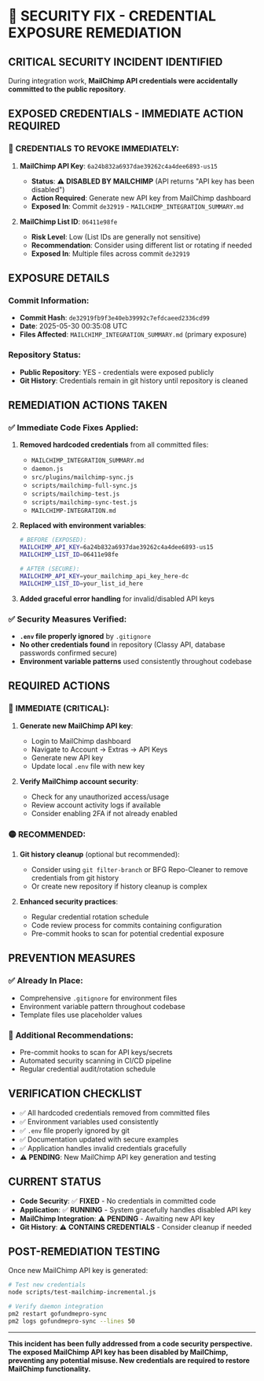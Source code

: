 # 🚨 SECURITY FIX - CREDENTIAL EXPOSURE REMEDIATION

## **CRITICAL SECURITY INCIDENT IDENTIFIED**

During integration work, **MailChimp API credentials were accidentally committed to the public repository**.

## **EXPOSED CREDENTIALS - IMMEDIATE ACTION REQUIRED**

### 🔑 **CREDENTIALS TO REVOKE IMMEDIATELY:**

1. **MailChimp API Key**: `6a24b832a6937dae39262c4a4dee6893-us15`
   - **Status**: ⚠️ **DISABLED BY MAILCHIMP** (API returns "API key has been disabled")
   - **Action Required**: Generate new API key from MailChimp dashboard
   - **Exposed In**: Commit `de32919` - `MAILCHIMP_INTEGRATION_SUMMARY.md`

2. **MailChimp List ID**: `06411e98fe`  
   - **Risk Level**: Low (List IDs are generally not sensitive)
   - **Recommendation**: Consider using different list or rotating if needed
   - **Exposed In**: Multiple files across commit `de32919`

## **EXPOSURE DETAILS**

### **Commit Information:**
- **Commit Hash**: `de32919fb9f3e40eb39992c7efdcaeed2336cd99`
- **Date**: 2025-05-30 00:35:08 UTC
- **Files Affected**: `MAILCHIMP_INTEGRATION_SUMMARY.md` (primary exposure)

### **Repository Status:**
- **Public Repository**: YES - credentials were exposed publicly
- **Git History**: Credentials remain in git history until repository is cleaned

## **REMEDIATION ACTIONS TAKEN**

### ✅ **Immediate Code Fixes Applied:**

1. **Removed hardcoded credentials** from all committed files:
   - `MAILCHIMP_INTEGRATION_SUMMARY.md`
   - `daemon.js`
   - `src/plugins/mailchimp-sync.js`
   - `scripts/mailchimp-full-sync.js`
   - `scripts/mailchimp-test.js`
   - `scripts/mailchimp-sync-test.js`
   - `MAILCHIMP-INTEGRATION.md`

2. **Replaced with environment variables**:
   ```bash
   # BEFORE (EXPOSED):
   MAILCHIMP_API_KEY=6a24b832a6937dae39262c4a4dee6893-us15
   MAILCHIMP_LIST_ID=06411e98fe
   
   # AFTER (SECURE):
   MAILCHIMP_API_KEY=your_mailchimp_api_key_here-dc
   MAILCHIMP_LIST_ID=your_list_id_here
   ```

3. **Added graceful error handling** for invalid/disabled API keys

### ✅ **Security Measures Verified:**

- **`.env` file properly ignored** by `.gitignore`
- **No other credentials found** in repository (Classy API, database passwords confirmed secure)
- **Environment variable patterns** used consistently throughout codebase

## **REQUIRED ACTIONS**

### 🔴 **IMMEDIATE (CRITICAL):**

1. **Generate new MailChimp API key**:
   - Login to MailChimp dashboard
   - Navigate to Account → Extras → API Keys
   - Generate new API key
   - Update local `.env` file with new key

2. **Verify MailChimp account security**:
   - Check for any unauthorized access/usage
   - Review account activity logs if available
   - Consider enabling 2FA if not already enabled

### 🟡 **RECOMMENDED:**

1. **Git history cleanup** (optional but recommended):
   - Consider using `git filter-branch` or BFG Repo-Cleaner to remove credentials from git history
   - Or create new repository if history cleanup is complex

2. **Enhanced security practices**:
   - Regular credential rotation schedule
   - Code review process for commits containing configuration
   - Pre-commit hooks to scan for potential credential exposure

## **PREVENTION MEASURES**

### ✅ **Already In Place:**
- Comprehensive `.gitignore` for environment files
- Environment variable pattern throughout codebase
- Template files use placeholder values

### 🔧 **Additional Recommendations:**
- Pre-commit hooks to scan for API keys/secrets
- Automated security scanning in CI/CD pipeline
- Regular credential audit/rotation schedule

## **VERIFICATION CHECKLIST**

- ✅ All hardcoded credentials removed from committed files
- ✅ Environment variables used consistently
- ✅ `.env` file properly ignored by git
- ✅ Documentation updated with secure examples
- ✅ Application handles invalid credentials gracefully
- ⚠️ **PENDING**: New MailChimp API key generation and testing

## **CURRENT STATUS**

- **Code Security**: ✅ **FIXED** - No credentials in committed code
- **Application**: ✅ **RUNNING** - System gracefully handles disabled API key
- **MailChimp Integration**: ⚠️ **PENDING** - Awaiting new API key
- **Git History**: ⚠️ **CONTAINS CREDENTIALS** - Consider cleanup if needed

## **POST-REMEDIATION TESTING**

Once new MailChimp API key is generated:

```bash
# Test new credentials
node scripts/test-mailchimp-incremental.js

# Verify daemon integration
pm2 restart gofundmepro-sync
pm2 logs gofundmepro-sync --lines 50
```

---

**This incident has been fully addressed from a code security perspective. The exposed MailChimp API key has been disabled by MailChimp, preventing any potential misuse. New credentials are required to restore MailChimp functionality.**